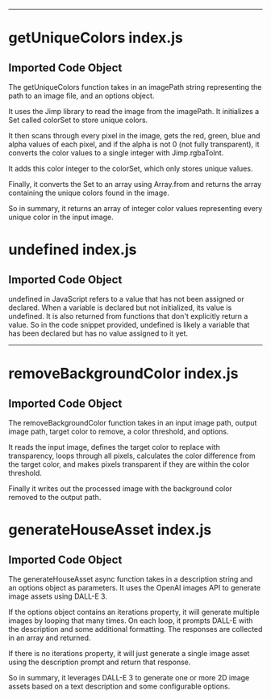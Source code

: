 
  
  
  
  
  
  
  
  
  
  
  
  

---
# getUniqueColors index.js
## Imported Code Object

The getUniqueColors function takes in an imagePath string representing the path to an image file, and an options object. 

It uses the Jimp library to read the image from the imagePath. It initializes a Set called colorSet to store unique colors. 

It then scans through every pixel in the image, gets the red, green, blue and alpha values of each pixel, and if the alpha is not 0 (not fully transparent), it converts the color values to a single integer with Jimp.rgbaToInt. 

It adds this color integer to the colorSet, which only stores unique values.

Finally, it converts the Set to an array using Array.from and returns the array containing the unique colors found in the image.

So in summary, it returns an array of integer color values representing every unique color in the input image.

# undefined index.js
## Imported Code Object

undefined in JavaScript refers to a value that has not been assigned or declared. When a variable is declared but not initialized, its value is undefined. It is also returned from functions that don't explicitly return a value. So in the code snippet provided, undefined is likely a variable that has been declared but has no value assigned to it yet.


  
  
---
# removeBackgroundColor index.js
## Imported Code Object

The removeBackgroundColor function takes in an input image path, output image path, target color to remove, a color threshold, and options. 

It reads the input image, defines the target color to replace with transparency, loops through all pixels, calculates the color difference from the target color, and makes pixels transparent if they are within the color threshold.

Finally it writes out the processed image with the background color removed to the output path.

# generateHouseAsset index.js
## Imported Code Object

The generateHouseAsset async function takes in a description string and an options object as parameters. It uses the OpenAI images API to generate image assets using DALL-E 3. 

If the options object contains an iterations property, it will generate multiple images by looping that many times. On each loop, it prompts DALL-E with the description and some additional formatting. The responses are collected in an array and returned.

If there is no iterations property, it will just generate a single image asset using the description prompt and return that response.

So in summary, it leverages DALL-E 3 to generate one or more 2D image assets based on a text description and some configurable options.


  
  
  
  